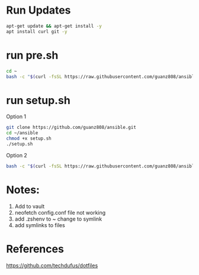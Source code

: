 # Run Updates
```bash
apt-get update && apt-get install -y  
apt install curl git -y  
```
# run pre.sh
```bash
cd ~  
bash -c "$(curl -fsSL https://raw.githubusercontent.com/guanz808/ansible/main/pre.sh)"
``` 
# run setup.sh
Option 1 
```bash
git clone https://github.com/guanz808/ansible.git
cd ~/ansible
chmod +x setup.sh 
./setup.sh
```
Option 2 
```bash
bash -c "$(curl -fsSL https://raw.githubusercontent.com/guanz808/ansible/main/setup.sh)"
```


# Notes:
1. Add <userName> to vault
1. neofetch config.conf file not working  
1. add .zshenv to ~ change to symlink
1. add symlinks to files

# References
https://github.com/techdufus/dotfiles